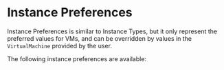 # Instance Preferences

Instance Preferences is similar to Instance Types, but it only represent the preferred
values for VMs, and can be overridden by values in the `VirtualMachine` provided by the user.

The following instance preferences are available:



